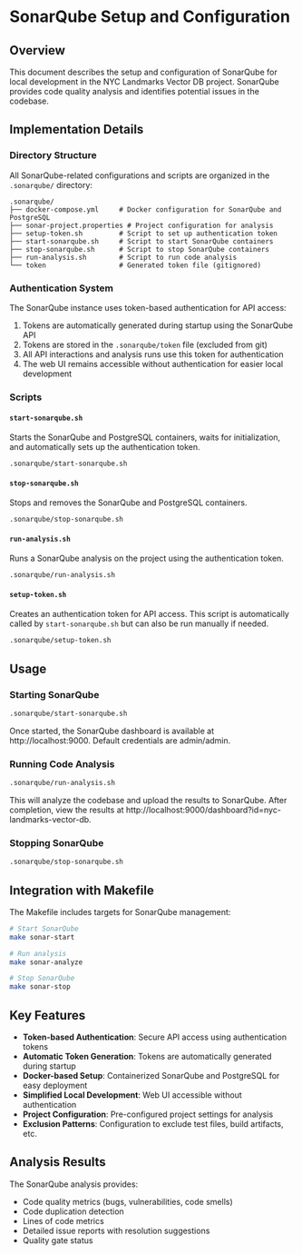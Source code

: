 # SonarQube Setup and Configuration

## Overview

This document describes the setup and configuration of SonarQube for local development in the NYC Landmarks Vector DB project. SonarQube provides code quality analysis and identifies potential issues in the codebase.

## Implementation Details

### Directory Structure

All SonarQube-related configurations and scripts are organized in the `.sonarqube/` directory:

```
.sonarqube/
├── docker-compose.yml     # Docker configuration for SonarQube and PostgreSQL
├── sonar-project.properties # Project configuration for analysis
├── setup-token.sh         # Script to set up authentication token
├── start-sonarqube.sh     # Script to start SonarQube containers
├── stop-sonarqube.sh      # Script to stop SonarQube containers
├── run-analysis.sh        # Script to run code analysis
└── token                  # Generated token file (gitignored)
```

### Authentication System

The SonarQube instance uses token-based authentication for API access:

1. Tokens are automatically generated during startup using the SonarQube API
1. Tokens are stored in the `.sonarqube/token` file (excluded from git)
1. All API interactions and analysis runs use this token for authentication
1. The web UI remains accessible without authentication for easier local development

### Scripts

#### `start-sonarqube.sh`

Starts the SonarQube and PostgreSQL containers, waits for initialization, and automatically sets up the authentication token.

```bash
.sonarqube/start-sonarqube.sh
```

#### `stop-sonarqube.sh`

Stops and removes the SonarQube and PostgreSQL containers.

```bash
.sonarqube/stop-sonarqube.sh
```

#### `run-analysis.sh`

Runs a SonarQube analysis on the project using the authentication token.

```bash
.sonarqube/run-analysis.sh
```

#### `setup-token.sh`

Creates an authentication token for API access. This script is automatically called by `start-sonarqube.sh` but can also be run manually if needed.

```bash
.sonarqube/setup-token.sh
```

## Usage

### Starting SonarQube

```bash
.sonarqube/start-sonarqube.sh
```

Once started, the SonarQube dashboard is available at http://localhost:9000. Default credentials are admin/admin.

### Running Code Analysis

```bash
.sonarqube/run-analysis.sh
```

This will analyze the codebase and upload the results to SonarQube. After completion, view the results at http://localhost:9000/dashboard?id=nyc-landmarks-vector-db.

### Stopping SonarQube

```bash
.sonarqube/stop-sonarqube.sh
```

## Integration with Makefile

The Makefile includes targets for SonarQube management:

```bash
# Start SonarQube
make sonar-start

# Run analysis
make sonar-analyze

# Stop SonarQube
make sonar-stop
```

## Key Features

- **Token-based Authentication**: Secure API access using authentication tokens
- **Automatic Token Generation**: Tokens are automatically generated during startup
- **Docker-based Setup**: Containerized SonarQube and PostgreSQL for easy deployment
- **Simplified Local Development**: Web UI accessible without authentication
- **Project Configuration**: Pre-configured project settings for analysis
- **Exclusion Patterns**: Configuration to exclude test files, build artifacts, etc.

## Analysis Results

The SonarQube analysis provides:

- Code quality metrics (bugs, vulnerabilities, code smells)
- Code duplication detection
- Lines of code metrics
- Detailed issue reports with resolution suggestions
- Quality gate status
